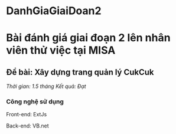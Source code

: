 # DanhGiaGiaiDoan2
<h1>Bài đánh giá giai đoạn 2 lên nhân viên thử việc tại MISA</h1>
<h2>Đề bài: Xây dựng trang quản lý CukCuk</h2>
<i>Thời gian: 1.5 tháng</i>
<i>Kết quả: Đạt</i>
<h3>Công nghệ sử dụng</h3>
<p>Front-end: ExtJs</p>
<p>Back-end: VB.net</p>